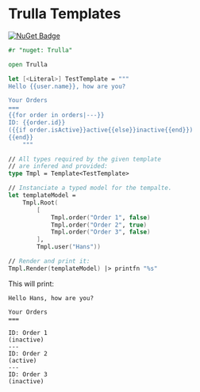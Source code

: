 # Trulla Templates

[![NuGet Badge](http://img.shields.io/nuget/v/Trulla.SourceGenerator.svg?style=flat)](https://www.nuget.org/packages/Trulla.SourceGenerator)

```fsharp
#r "nuget: Trulla"

open Trulla

let [<Literal>] TestTemplate = """
Hello {{user.name}}, how are you?

Your Orders
===
{{for order in orders|---}}
ID: {{order.id}}
({{if order.isActive}}active{{else}}inactive{{end}})
{{end}}
    """

// All types required by the given template
// are infered and provided:
type Tmpl = Template<TestTemplate>

// Instanciate a typed model for the tempalte.
let templateModel =
    Tmpl.Root(
        [
            Tmpl.order("Order 1", false)
            Tmpl.order("Order 2", true)
            Tmpl.order("Order 3", false)
        ],
        Tmpl.user("Hans"))

// Render and print it:
Tmpl.Render(templateModel) |> printfn "%s"
```

This will print:

```
Hello Hans, how are you?

Your Orders
===

ID: Order 1
(inactive)
---
ID: Order 2
(active)
---
ID: Order 3
(inactive)
```
